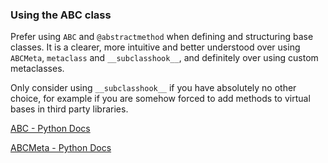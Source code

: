 ### Using the ABC class

Prefer using `ABC` and `@abstractmethod` when defining and structuring base classes. It is a clearer, more intuitive
and better understood over using `ABCMeta`, `metaclass` and `__subclasshook__`, and definitely over using custom
metaclasses.

Only consider using `__subclasshook__` if you have absolutely no other choice, for example if you are somehow forced to
add methods to virtual bases in third party libraries.

[ABC - Python Docs](https://docs.python.org/3/library/abc.html#abc.ABC)

[ABCMeta - Python Docs](https://docs.python.org/3/library/abc.html#abc.ABCMeta)
